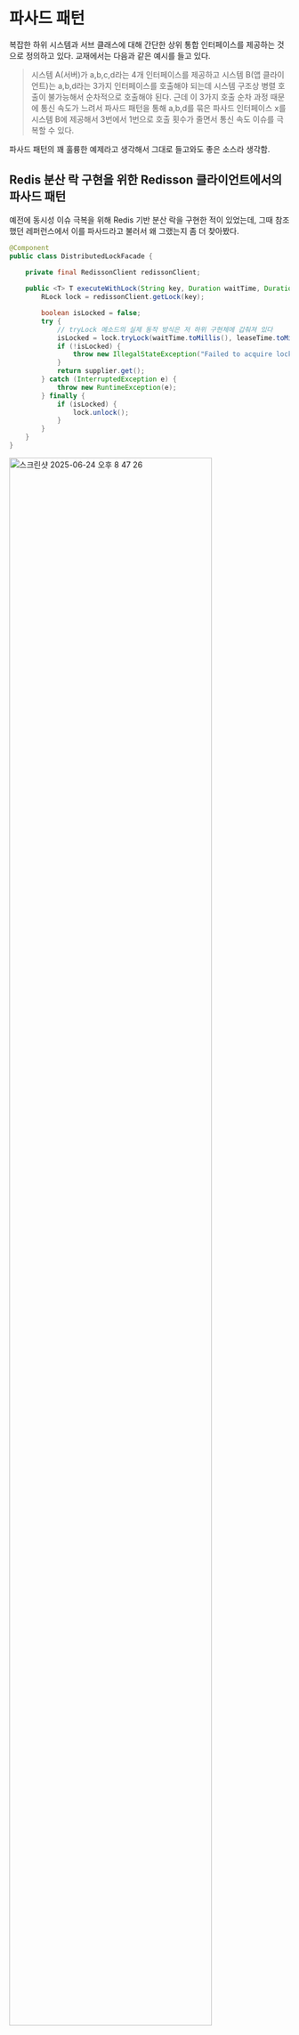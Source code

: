 # 파사드 패턴

복잡한 하위 시스템과 서브 클래스에 대해 간단한 상위 통합 인터페이스를 제공하는 것으로 정의하고 있다. 교재에서는 다음과 같은 예시를 들고 있다.

> 시스템 A(서버)가 a,b,c,d라는 4개 인터페이스를 제공하고 시스템 B(앱 클라이언트)는 a,b,d라는 3가지 인터페이스를 호출해야 되는데 시스템 구조상 병렬 호출이 불가능해서 순차적으로 호출해야 된다. 근데 이 3가지 호출 순차 과정 때문에 통신 속도가 느려서 파사드 패턴을 통해 a,b,d를 묶은 파사드 인터페이스 x를 시스템 B에 제공해서 3번에서 1번으로 호출 횟수가 줄면서 통신 속도 이슈를 극복할 수 있다.

파사드 패턴의 꽤 훌륭한 예제라고 생각해서 그대로 들고와도 좋은 소스라 생각함.

## Redis 분산 락 구현을 위한 Redisson 클라이언트에서의 파사드 패턴


예전에 동시성 이슈 극복을 위해 Redis 기반 분산 락을 구현한 적이 있었는데, 그때 참조했던 레퍼런스에서 이를 파사드라고 불러서 왜 그랬는지 좀 더 찾아봤다.

```java
@Component
public class DistributedLockFacade {
    
    private final RedissonClient redissonClient;

    public <T> T executeWithLock(String key, Duration waitTime, Duration leaseTime, Supplier<T> supplier) {
        RLock lock = redissonClient.getLock(key);

        boolean isLocked = false;
        try {
            // tryLock 메소드의 실제 동작 방식은 저 하위 구현체에 갑춰져 있다
            isLocked = lock.tryLock(waitTime.toMillis(), leaseTime.toMillis(), TimeUnit.MILLISECONDS);
            if (!isLocked) {
                throw new IllegalStateException("Failed to acquire lock");
            }
            return supplier.get();
        } catch (InterruptedException e) {
            throw new RuntimeException(e);
        } finally {
            if (isLocked) {
                lock.unlock();
            }
        }
    }
}
```
<img width="85%" alt="스크린샷 2025-06-24 오후 8 47 26" src="https://github.com/user-attachments/assets/6acf87a8-b8bd-40cc-a460-50bc29a99de0" />

당시 코드를 짤 때, 대충 저런 식으로만 짜고 끝이었는데도 락이 잘 돌아갔었다. 실제로 저 `RLock` 인터페이스 내부의 `tryLock()` 메소드는 하위 구현체들(대표적으로 `RedissonLock`)의 구체 메소드에서 락 획득 및 해제 절차를 수행하게 된다. 이 구현체들을 하나로 묶는 인터페이스가 `RLock`이다.

즉, 클라이언트가 되는 내 입장에서 `RLock`의 하위 구현체가 뭔지 모름에도 분산 락을 구현해서 활용할 수 있는 것이고 이를 제공해주는 `DistributedLockFacade`가 곧 파사드 인터페이스가 되는 셈이다.
